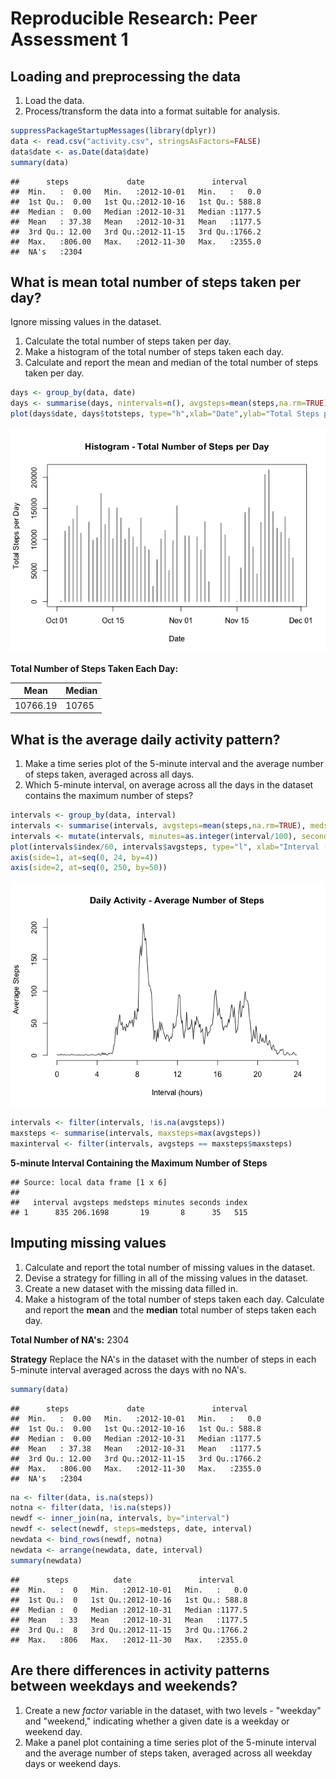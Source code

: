 # Reproducible Research: Peer Assessment 1


## Loading and preprocessing the data

1. Load the data.  
2. Process/transform the data into a format suitable for analysis.  


```r
suppressPackageStartupMessages(library(dplyr))
data <- read.csv("activity.csv", stringsAsFactors=FALSE)
data$date <- as.Date(data$date)
summary(data)
```

```
##      steps             date               interval     
##  Min.   :  0.00   Min.   :2012-10-01   Min.   :   0.0  
##  1st Qu.:  0.00   1st Qu.:2012-10-16   1st Qu.: 588.8  
##  Median :  0.00   Median :2012-10-31   Median :1177.5  
##  Mean   : 37.38   Mean   :2012-10-31   Mean   :1177.5  
##  3rd Qu.: 12.00   3rd Qu.:2012-11-15   3rd Qu.:1766.2  
##  Max.   :806.00   Max.   :2012-11-30   Max.   :2355.0  
##  NA's   :2304
```


## What is mean total number of steps taken per day?

Ignore missing values in the dataset.  
1. Calculate the total number of steps taken per day.  
2. Make a histogram of the total number of steps taken each day.  
3. Calculate and report the mean and median of the total number of steps taken per day.  


```r
days <- group_by(data, date)
days <- summarise(days, nintervals=n(), avgsteps=mean(steps,na.rm=TRUE), totsteps=nintervals*avgsteps)
plot(days$date, days$totsteps, type="h",xlab="Date",ylab="Total Steps per Day",main="Histogram - Total Number of Steps per Day")
```

![](PA1_template_files/figure-html/unnamed-chunk-2-1.png) 

__Total Number of Steps Taken Each Day:__  

   Mean   |   Median  
--------- | -----------  
10766.19 | 10765  


## What is the average daily activity pattern?

1. Make a time series plot of the 5-minute interval and the average number of steps taken, averaged across all days.
2. Which 5-minute interval, on average across all the days in the dataset contains the maximum number of steps?

```r
intervals <- group_by(data, interval)
intervals <- summarise(intervals, avgsteps=mean(steps,na.rm=TRUE), medsteps=median(steps,na.rm=TRUE))
intervals <- mutate(intervals, minutes=as.integer(interval/100), seconds=(interval - 100*minutes), index=60*minutes + seconds)
plot(intervals$index/60, intervals$avgsteps, type="l", xlab="Interval (hours)", ylab="Average Steps", main="Daily Activity - Average Number of Steps", axes=FALSE)
axis(side=1, at=seq(0, 24, by=4))
axis(side=2, at=seq(0, 250, by=50))
```

![](PA1_template_files/figure-html/unnamed-chunk-3-1.png) 

```r
intervals <- filter(intervals, !is.na(avgsteps))
maxsteps <- summarise(intervals, maxsteps=max(avgsteps))
maxinterval <- filter(intervals, avgsteps == maxsteps$maxsteps)
```

__5-minute Interval Containing the Maximum Number of Steps__  

```
## Source: local data frame [1 x 6]
## 
##   interval avgsteps medsteps minutes seconds index
## 1      835 206.1698       19       8      35   515
```


## Imputing missing values

1. Calculate and report the total number of missing values in the dataset.  
2. Devise a strategy for filling in all of the missing values in the dataset.  
3. Create a new dataset with the missing data filled in.  
4. Make a histogram of the total number of steps taken each day.  Calculate and report the __mean__ and the __median__ total number of steps taken each day.  

__Total Number of NA's:__ 2304

__Strategy__
Replace the NA's in the dataset with the number of steps in each 5-minute interval averaged across the days with no NA's.  


```r
summary(data)
```

```
##      steps             date               interval     
##  Min.   :  0.00   Min.   :2012-10-01   Min.   :   0.0  
##  1st Qu.:  0.00   1st Qu.:2012-10-16   1st Qu.: 588.8  
##  Median :  0.00   Median :2012-10-31   Median :1177.5  
##  Mean   : 37.38   Mean   :2012-10-31   Mean   :1177.5  
##  3rd Qu.: 12.00   3rd Qu.:2012-11-15   3rd Qu.:1766.2  
##  Max.   :806.00   Max.   :2012-11-30   Max.   :2355.0  
##  NA's   :2304
```

```r
na <- filter(data, is.na(steps))
notna <- filter(data, !is.na(steps))
newdf <- inner_join(na, intervals, by="interval")
newdf <- select(newdf, steps=medsteps, date, interval)
newdata <- bind_rows(newdf, notna)
newdata <- arrange(newdata, date, interval)
summary(newdata)
```

```
##      steps          date               interval     
##  Min.   :  0   Min.   :2012-10-01   Min.   :   0.0  
##  1st Qu.:  0   1st Qu.:2012-10-16   1st Qu.: 588.8  
##  Median :  0   Median :2012-10-31   Median :1177.5  
##  Mean   : 33   Mean   :2012-10-31   Mean   :1177.5  
##  3rd Qu.:  8   3rd Qu.:2012-11-15   3rd Qu.:1766.2  
##  Max.   :806   Max.   :2012-11-30   Max.   :2355.0
```


## Are there differences in activity patterns between weekdays and weekends?

1. Create a new _factor_ variable in the dataset, with two levels - "weekday" and "weekend," indicating whether a given date is a weekday or weekend day.  
2. Make a panel plot containing a time series plot of the 5-minute interval and the average number of steps taken, averaged across all weekday days or weekend days.  

